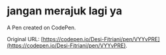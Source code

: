 # jangan merajuk lagi ya

A Pen created on CodePen.

Original URL: [https://codepen.io/Desi-Fitriani/pen/VYYvPRE](https://codepen.io/Desi-Fitriani/pen/VYYvPRE).

